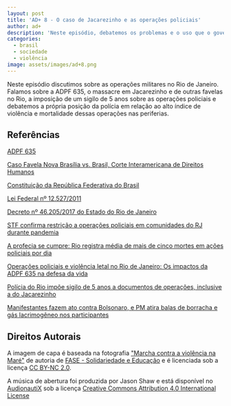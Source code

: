 ```yaml
---
layout: post
title: 'AD+ 8 - O caso de Jacarezinho e as operações policiais'
author: ad+
description: 'Neste episódio, debatemos os problemas e o uso que o governo Bolsonaro faz da Lei de Segurança nacional, de 1983, e discutimos o PL da Defesa do Estado Democrático, aprovado na câmara, que busca substituir a LDS.'
categories:
  - brasil
  - sociedade
  - violência
image: assets/images/ad+8.png
---
```


Neste episódio discutimos sobre as operações militares no Rio de Janeiro. Falamos sobre a ADPF 635, o massacre em Jacarezinho e de outras favelas no Rio, a imposição de um sigilo de 5 anos sobre as operações policiais e debatemos a própria posição da polícia em relação ao alto índice de violência e mortalidade dessas operações nas periferias.

## Referências

[ADPF 635](https://portal.stf.jus.br/processos/detalhe.asp?incidente=5816502)

[Caso Favela Nova Brasília vs. Brasil, Corte Interamericana de Direitos Humanos](https://www.corteidh.or.cr/docs/casos/articulos/seriec_333_por.pdf)

[Constituição da República Federativa do Brasil](http://www.planalto.gov.br/ccivil_03/constituicao/constituicaocompilado.htm)

[Lei Federal nº 12.527/2011](http://www.planalto.gov.br/ccivil_03/_Ato2011-2014/2011/Lei/L12527.htm)

[Decreto nº 46.205/2017 do Estado do Rio de Janeiro](http://www.fazenda.rj.gov.br/sefaz/content/conn/UCMServer/path/Contribution%20Folders/auditoria/Legisla%C3%A7%C3%A3o/Legisla%C3%A7%C3%A3o%20Tem%C3%A1tica/Decreto%2046.205%20de%202017.htm)

[STF confirma restrição a operações policiais em comunidades do RJ durante pandemia](https://portal.stf.jus.br/noticias/verNoticiaDetalhe.asp?idConteudo=448994&ori=1)

[A profecia se cumpre: Rio registra média de mais de cinco mortes em ações policiais por dia](http://observatorioseguranca.com.br/category/operacoes-policiais/)

[Operações policiais e violência letal no Rio de Janeiro: Os impactos da ADPF 635 na defesa da vida](http://geni.uff.br/wp-content/uploads/sites/357/2021/04/Relatorio-audiencia_balanco_final_22_03_2021-1.pdf)

[Polícia do Rio impõe sigilo de 5 anos a documentos de operações, inclusive a do Jacarezinho](https://g1.globo.com/jornal-nacional/noticia/2021/05/25/policia-do-rio-impoe-sigilo-de-5-anos-a-documentos-de-operacoes-inclusive-a-do-jacarezinho.ghtml)

[Manifestantes fazem ato contra Bolsonaro, e PM atira balas de borracha e gás lacrimogêneo nos participantes](https://g1.globo.com/pe/pernambuco/noticia/2021/05/29/manifestantes-fazem-ato-contra-bolsonaro-e-a-favor-da-vacina-no-recife.ghtml)

## Direitos Autorais

A imagem de capa é baseada na fotografia ["Marcha contra a violência na Maré"](https://www.flickr.com/photos/148411064@N04/34886985025) de autoria de [FASE - Solidariedade e Educação](https://www.flickr.com/photos/148411064@N04) e é licenciada sob a licença [CC BY-NC 2.0](https://creativecommons.org/licenses/by-nc/2.0/?ref=ccsearch&atype=rich).

A música de abertura foi produzida por Jason Shaw e está disponível no [AudionautiX](https://audionautix.com/) sob a licença [Creative Commons Attribution 4.0 International License](https://audionautix.com/creative-commons-musica)
